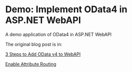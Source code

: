 Demo: Implement OData4 in ASP.NET WebAPI
==================

A demo application of OData4 in ASP.NET WebAPI

The original blog post is in:

[3 Steps to Add OData v4 to WebAPI][1]

[Enable Attribute Routing][2]


[1]:http://www.blaiseliu.com/add-odata-v4-to-webapi/
[2]:http://www.blaiseliu.com/enable-odata-4-attribute-routing/